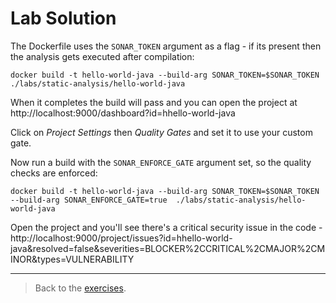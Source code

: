 # Lab Solution

The Dockerfile uses the `SONAR_TOKEN` argument as a flag - if its present then the analysis gets executed after compilation:

```
docker build -t hello-world-java --build-arg SONAR_TOKEN=$SONAR_TOKEN ./labs/static-analysis/hello-world-java
```

When it completes the build will pass and you can open the project at http://localhost:9000/dashboard?id=hhello-world-java

Click on _Project Settings_ then _Quality Gates_ and set it to use your custom gate.

Now run a build with the `SONAR_ENFORCE_GATE` argument set, so the quality checks are enforced:

```
docker build -t hello-world-java --build-arg SONAR_TOKEN=$SONAR_TOKEN --build-arg SONAR_ENFORCE_GATE=true  ./labs/static-analysis/hello-world-java
```

Open the project and you'll see there's a critical security issue in the code - http://localhost:9000/project/issues?id=hhello-world-java&resolved=false&severities=BLOCKER%2CCRITICAL%2CMAJOR%2CMINOR&types=VULNERABILITY

___
> Back to the [exercises](README.md).